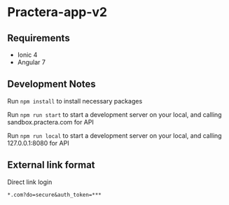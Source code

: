 # Practera-app-v2

## Requirements
- Ionic 4 
- Angular 7

## Development Notes
Run `npm install` to install necessary packages

Run `npm run start` to start a development server on your local, and calling sandbox.practera.com for API

Run `npm run local` to start a development server on your local, and calling 127.0.0.1:8080 for API

## External link format
Direct link login 

`*.com?do=secure&auth_token=***`


